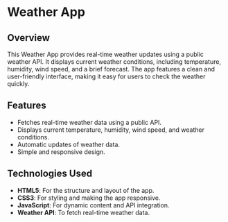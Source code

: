 # Weather App

## Overview

This Weather App provides real-time weather updates using a public weather API. It displays current weather conditions, including temperature, humidity, wind speed, and a brief forecast. The app features a clean and user-friendly interface, making it easy for users to check the weather quickly.

## Features

- Fetches real-time weather data using a public API.
- Displays current temperature, humidity, wind speed, and weather conditions.
- Automatic updates of weather data.
- Simple and responsive design.

## Technologies Used

- **HTML5**: For the structure and layout of the app.
- **CSS3**: For styling and making the app responsive.
- **JavaScript**: For dynamic content and API integration.
- **Weather API**: To fetch real-time weather data.

